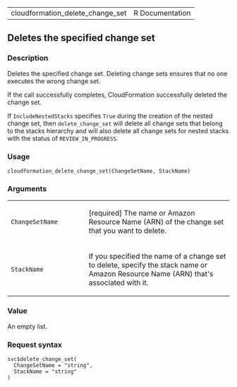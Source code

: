 <table style="width: 100%;">
<tbody>
<tr class="odd">
<td>cloudformation_delete_change_set</td>
<td style="text-align: right;">R Documentation</td>
</tr>
</tbody>
</table>

## Deletes the specified change set

### Description

Deletes the specified change set. Deleting change sets ensures that no
one executes the wrong change set.

If the call successfully completes, CloudFormation successfully deleted
the change set.

If `IncludeNestedStacks` specifies `True` during the creation of the
nested change set, then `delete_change_set` will delete all change sets
that belong to the stacks hierarchy and will also delete all change sets
for nested stacks with the status of `REVIEW_IN_PROGRESS`.

### Usage

    cloudformation_delete_change_set(ChangeSetName, StackName)

### Arguments

<table>
<colgroup>
<col style="width: 35%" />
<col style="width: 65%" />
</colgroup>
<tbody>
<tr class="odd">
<td><code
id="cloudformation_delete_change_set_:_ChangeSetName">ChangeSetName</code></td>
<td><p>[required] The name or Amazon Resource Name (ARN) of the change
set that you want to delete.</p></td>
</tr>
<tr class="even">
<td><code
id="cloudformation_delete_change_set_:_StackName">StackName</code></td>
<td><p>If you specified the name of a change set to delete, specify the
stack name or Amazon Resource Name (ARN) that's associated with
it.</p></td>
</tr>
</tbody>
</table>

### Value

An empty list.

### Request syntax

    svc$delete_change_set(
      ChangeSetName = "string",
      StackName = "string"
    )
